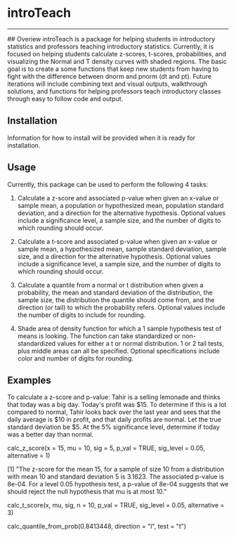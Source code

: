 # introTeach 
<hr/>
## Overiew
introTeach is a package for helping students in introductory statistics and professors teaching introductory statistics.  Currently, it is focused on helping students calculate z-scores, t-scores, probabilities, and visualizing the Normal and T density curves with shaded regions. The basic goal is to create a some functions that keep new students from having to fight with the difference between dnorm and pnorm (dt and pt).
Future iterations will include combining text and visual outputs, walkthrough solutions, and functions for helping professors teach introductory classes through easy to follow code and output.

## Installation
Information for how to install will be provided when it is ready for installation.

## Usage
Currently, this package can be used to perform the following 4 tasks:

1. Calculate a z-score and associated p-value when given an x-value or sample mean, a population or hypothesized mean, population standard deviation, and a direction for the alternative hypothesis.  Optional values include a significance level, a sample size, and the number of digits to which rounding should occur.  

1. Calculate a t-score and associated p-value when given an x-value or sample mean, a hypothesized mean, sample standard deviation, sample size, and a direction for the alternative hypothesis.  Optional values include a significance level, a sample size, and the number of digits to which rounding should occur.  

1. Calculate a quantile from a normal or t distribution when given a probability, the mean and standard deviation of the distribution, the sample size, the distribution the quantile should come from, and the direction (or tail) to which the probability refers.  Optional values include the number of digits to include for rounding.

1. Shade area of density function for which a 1 sample hypothesis test of means is looking.  The function can take standardized or non-standardized values for either a t or normal distribution.  1 or 2 tail tests, plus middle areas can all be specified.  Optional specifications include color and number of digits for rounding.


## Examples
To calculate a z-score and p-value:
Tahir is a selling lemonade and thinks that today was a big day. Today's profit was \$15.  To determine if this is a lot compared to normal, Tahir looks back over the last year and sees that the daily average is \$10 in profit, and that daily profits are normal.  Let the true standard deviation be \$5.  At the 5% significance level, determine if today was a better day than normal.

calc_z_score(x = 15, mu = 10, sig = 5, p_val = TRUE, sig_level = 0.05, alternative = 1)

[1] "The z-score for the mean 15, for a sample of size 10 from a distribution with mean 10 and standard deviation 5 is 3.1623.  The associated p-value is 8e-04.  For a level 0.05 hypothesis test, a p-value of 8e-04 suggests that we should reject the null hypothesis that mu is at most 10."



calc_t_score(x, mu, sig, n = 10, p_val = TRUE, sig_level = 0.05, alternative = 3)


calc_quantile_from_prob(0.8413448, direction = "l", test = "t")


